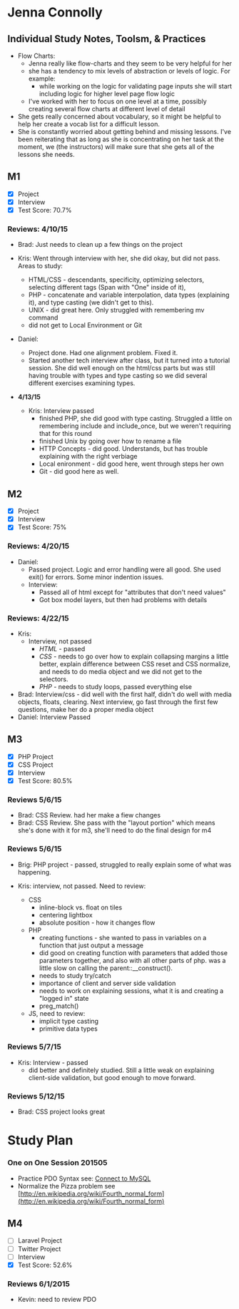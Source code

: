 # Jenna Connolly

## Individual Study Notes, Toolsm, & Practices
- Flow Charts:
  - Jenna really like flow-charts and they seem to be very helpful for her
  - she has a tendency to mix levels of abstraction or levels of logic. For example:
    - while working on the logic for validating page inputs she will start including logic for higher level page flow logic
  - I've worked with her to focus on one level at a time, possibly creating several flow charts at different level of detail
- She gets really concerned about vocabulary, so it might be helpful to help her create a vocab list for a difficult lesson.
- She is constantly worried about getting behind and missing lessons. I've been reiterating that as long as she is concentrating on her task at the moment, we (the instructors) will make sure that she gets all of the lessons she needs.


## M1

- [x] Project
- [x] Interview
- [x] Test Score: 70.7%

### Reviews: 4/10/15
- Brad: Just needs to clean up a few things on the project

- Kris: Went through interview with her, she did okay, but did not pass. Areas to study: 
  - HTML/CSS - descendants, specificity, optimizing selectors, selecting different tags (Span with "One" inside of it), 
  - PHP - concatenate and variable interpolation, data types (explaining it), and type casting (we didn't get to this).
  - UNIX - did great here. Only struggled with remembering mv command
  - did not get to Local Environment or Git

- Daniel:
  - Project done. Had one alignment problem. Fixed it.
  - Started another tech interview after class, but it turned into a tutorial session. She did well enough on the html/css parts but was still having trouble with types and type casting so we did several different exercises examining types.

- **4/13/15**
  - Kris: Interview passed
    - finished PHP, she did good with type casting. Struggled a little on remembering include and include_once, but we weren't requiring that for this round
    - finished Unix by going over how to rename a file
    - HTTP Concepts - did good. Understands, but has trouble explaining with the right verbiage
    - Local enironment - did good here, went through steps her own 
    - Git - did good here as well.

## M2
- [x] Project
- [x] Interview
- [x] Test Score: 75%

### Reviews: 4/20/15
- Daniel:
  - Passed project. Logic and error handling were all good. She used exit() for errors. Some minor indention issues.
  - Interview: 
    - Passed all of html except for "attributes that don't need values"
    - Got box model layers, but then had problems with details 

### Reviews: 4/22/15
- Kris: 
  - Interview, not passed
    - *HTML* - passed
    - *CSS* - needs to go over how to explain collapsing margins a little better, explain difference between CSS reset and CSS normalize, and needs to do media object and we did not get to the selectors.
    - *PHP* - needs to study loops, passed everything else
- Brad: Interview/css - did well with the first half, didn't do well with media objects, floats, clearing. Next interview, go fast through the first few questions, make her do a proper media object
- Daniel: Interview Passed 


## M3

- [x] PHP Project
- [x] CSS Project
- [x] Interview
- [x] Test Score: 80.5%

### Reviews 5/6/15
- Brad: CSS Review. had her make a fiew changes
- Brad: CSS Review. She pass with the "layout portion" which means she's done with it for m3, she'll need to do the final design for m4

### Reviews 5/6/15
- Brig: PHP project - passed, struggled to really explain some of what was happening.

- Kris: interview, not passed. Need to review:
  - CSS
    - inline-block vs. float on tiles
    - centering lightbox
    - absolute position - how it changes flow
  - PHP
    - creating functions - she wanted to pass in variables on a function that just output a message
    - did good on creating function with parameters that added those parameters together, and also with all other parts of php. was a little slow on calling the parent::__construct().
    - needs to study try/catch
    - importance of client and server side validation
    - needs to work on explaining sessions, what it is and creating a "logged in" state
    - preg_match()
  - JS, need to review:
    - implicit type casting
    - primitive data types

### Reviews 5/7/15
- Kris: Interview - passed
  - did better and definitely studied. Still a little weak on explaining client-side validation, but good enough to move forward. 

### Reviews 5/12/15
- Brad: CSS project looks great


# Study Plan

### One on One Session 201505 
- Practice PDO Syntax see: [Connect to MySQL](https://github.com/RockitBootcamp/Student-Resources/tree/master/PHP/13%20Connect%20to%20MySQL)
-  Normalize the Pizza problem see [http://en.wikipedia.org/wiki/Fourth_normal_form](http://en.wikipedia.org/wiki/Fourth_normal_form)

## M4

- [ ] Laravel Project
- [ ] Twitter Project
- [ ] Interview
- [x] Test Score: 52.6%

### Reviews 6/1/2015

- Kevin: need to review PDO
